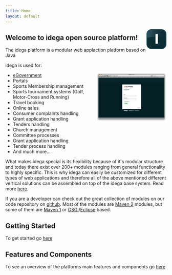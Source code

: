 ```yaml
---
title: Home
layout: default
---
```


<a style="float:right;" href="images/idega_i_glossy_512.png"><img src="images/idega_i_glossy_64.png"/></a>

Welcome to idega open source platform!
--------------------------------------

The idega platform is a modular web applaction platform based on Java

idega is used for:

<a style="float:right" href="images/login.png"><img src="images/login-sm.png"/></a>

 * [eGovernment](egov.html)
 * Portals
 * Sports Membership management
 * Sports tournament systems (Golf, Motor-Cross and Running)
 * Travel booking
 * Online sales
 * Consumer complaints handling
 * Grant application handling
 * Tenders handling
 * Church management
 * Committee processes
 * Grant application handling
 * Tender process handling
 * And much more...

What makes idega special is its flexibility because of it's modular structure and today there exist over 200+ modules ranging from general functionality to highly specific.
This is why idega can easily be customized for different types of web applications and therefore all of the above mentioned different vertical solutions can be assembled on top of the idega base system. Read more [here](introduction.html).

If you are a developer can check out the great collection of modules on our code repository on [github](http://github.com/idega). Most of the modules are [Maven 2](http://maven.apache.org) modules, but some of them are [Maven 1](http://maven.apache.org/maven-1.x/) or [OSGi](http://www.osgi.org)/[Eclipse](http://www.eclipse.org) based.

Getting Started
--------------

To get started go [here](gettingstarted.html)

Features and Components
--------------

To see an overview of the platforms main features and components go [here](components.html)
